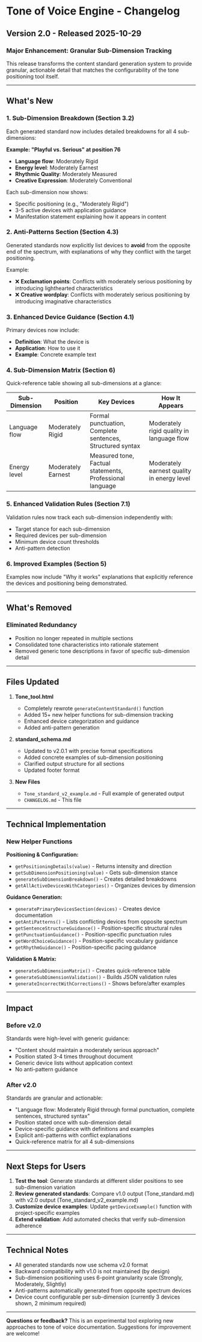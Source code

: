 # Tone of Voice Engine - Changelog

## Version 2.0 - Released 2025-10-29

### Major Enhancement: Granular Sub-Dimension Tracking

This release transforms the content standard generation system to provide granular, actionable detail that matches the configurability of the tone positioning tool itself.

---

## What's New

### 1. Sub-Dimension Breakdown (Section 3.2)
Each generated standard now includes detailed breakdowns for all 4 sub-dimensions:

**Example: "Playful vs. Serious" at position 76**
- **Language flow**: Moderately Rigid
- **Energy level**: Moderately Earnest
- **Rhythmic Quality**: Moderately Measured
- **Creative Expression**: Moderately Conventional

Each sub-dimension now shows:
- Specific positioning (e.g., "Moderately Rigid")
- 3-5 active devices with application guidance
- Manifestation statement explaining how it appears in content

### 2. Anti-Patterns Section (Section 4.3)
Generated standards now explicitly list devices to **avoid** from the opposite end of the spectrum, with explanations of why they conflict with the target positioning.

Example:
- ❌ **Exclamation points**: Conflicts with moderately serious positioning by introducing lighthearted characteristics
- ❌ **Creative wordplay**: Conflicts with moderately serious positioning by introducing imaginative characteristics

### 3. Enhanced Device Guidance (Section 4.1)
Primary devices now include:
- **Definition**: What the device is
- **Application**: How to use it
- **Example**: Concrete example text

### 4. Sub-Dimension Matrix (Section 6)
Quick-reference table showing all sub-dimensions at a glance:

| Sub-Dimension | Position | Key Devices | How It Appears |
|---------------|----------|-------------|----------------|
| Language flow | Moderately Rigid | Formal punctuation, Complete sentences, Structured syntax | Moderately rigid quality in language flow |
| Energy level | Moderately Earnest | Measured tone, Factual statements, Professional language | Moderately earnest quality in energy level |

### 5. Enhanced Validation Rules (Section 7.1)
Validation rules now track each sub-dimension independently with:
- Target stance for each sub-dimension
- Required devices per sub-dimension
- Minimum device count thresholds
- Anti-pattern detection

### 6. Improved Examples (Section 5)
Examples now include "Why it works" explanations that explicitly reference the devices and positioning being demonstrated.

---

## What's Removed

### Eliminated Redundancy
- Position no longer repeated in multiple sections
- Consolidated tone characteristics into rationale statement
- Removed generic tone descriptions in favor of specific sub-dimension detail

---

## Files Updated

1. **Tone_tool.html**
   - Completely rewrote `generateContentStandard()` function
   - Added 15+ new helper functions for sub-dimension tracking
   - Enhanced device categorization and guidance
   - Added anti-pattern generation

2. **standard_schema.md**
   - Updated to v2.0.1 with precise format specifications
   - Added concrete examples of sub-dimension positioning
   - Clarified output structure for all sections
   - Updated footer format

3. **New Files**
   - `Tone_standard_v2_example.md` - Full example of generated output
   - `CHANGELOG.md` - This file

---

## Technical Implementation

### New Helper Functions

**Positioning & Configuration:**
- `getPositioningDetails(value)` - Returns intensity and direction
- `getSubDimensionPositioning(value)` - Gets sub-dimension stance
- `generateSubDimensionBreakdown()` - Creates detailed breakdowns
- `getAllActiveDevicesWithCategories()` - Organizes devices by dimension

**Guidance Generation:**
- `generatePrimaryDevicesSection(devices)` - Creates device documentation
- `getAntiPatterns()` - Lists conflicting devices from opposite spectrum
- `getSentenceStructureGuidance()` - Position-specific structural rules
- `getPunctuationGuidance()` - Position-specific punctuation rules
- `getWordChoiceGuidance()` - Position-specific vocabulary guidance
- `getRhythmGuidance()` - Position-specific pacing guidance

**Validation & Matrix:**
- `generateSubDimensionMatrix()` - Creates quick-reference table
- `generateSubDimensionValidation()` - Builds JSON validation rules
- `generateIncorrectWithCorrections()` - Shows before/after examples

---

## Impact

### Before v2.0
Standards were high-level with generic guidance:
- "Content should maintain a moderately serious approach"
- Position stated 3-4 times throughout document
- Generic device lists without application context
- No anti-pattern guidance

### After v2.0
Standards are granular and actionable:
- "Language flow: Moderately Rigid through formal punctuation, complete sentences, structured syntax"
- Position stated once with sub-dimension detail
- Device-specific guidance with definitions and examples
- Explicit anti-patterns with conflict explanations
- Quick-reference matrix for all 4 sub-dimensions

---

## Next Steps for Users

1. **Test the tool**: Generate standards at different slider positions to see sub-dimension variation
2. **Review generated standards**: Compare v1.0 output (Tone_standard.md) with v2.0 output (Tone_standard_v2_example.md)
3. **Customize device examples**: Update `getDeviceExample()` function with project-specific examples
4. **Extend validation**: Add automated checks that verify sub-dimension adherence

---

## Technical Notes

- All generated standards now use schema v2.0 format
- Backward compatibility with v1.0 is not maintained (by design)
- Sub-dimension positioning uses 6-point granularity scale (Strongly, Moderately, Slightly)
- Anti-patterns automatically generated from opposite spectrum devices
- Device count configurable per sub-dimension (currently 3 devices shown, 2 minimum required)

---

**Questions or feedback?** This is an experimental tool exploring new approaches to tone of voice documentation. Suggestions for improvement are welcome!
